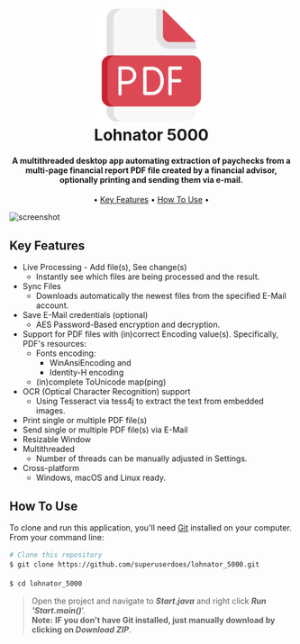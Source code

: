 <h1 align="center">
  <br>  
  <img src="https://raw.githubusercontent.com/superuserdoes/lohnator_5000/main/src/main/resources/com/sudo/lohnator_5000/logo/logo.png" alt="Lohnator 5000" width="200">
  <br>
  Lohnator 5000
  <br>
</h1>

<h4 align="center">A multithreaded desktop app automating extraction of paychecks from a multi-page financial report PDF file created by a financial advisor, optionally printing and sending them via e-mail.</h4>

<p align="center"> •
  <a href="#key-features">Key Features</a> •
  <a href="#how-to-use">How To Use</a> •  
</p>

![screenshot](https://github.com/superuserdoes/lohnator_5000/raw/main/src/main/resources/com/sudo/lohnator_5000/gif/mainwindow.gif?raw=true)

## Key Features

* Live Processing - Add file(s), See change(s)
    - Instantly see which files are being processed and the result.
* Sync Files
    - Downloads automatically the newest files from the specified E-Mail account.
* Save E-Mail credentials (optional)
   - AES Password-Based encryption and decryption.
* Support for PDF files with (in)correct Encoding value(s). Specifically, PDF's resources:
    -  Fonts encoding:
       - WinAnsiEncoding and
       - Identity-H encoding
  - (in)complete ToUnicode map(ping) 
* OCR (Optical Character Recognition) support
  - Using Tesseract via tess4j to extract the text from embedded images.
* Print single or multiple PDF file(s)
* Send single or multiple PDF file(s) via E-Mail
* Resizable Window
* Multithreaded
   - Number of threads can be manually adjusted in Settings.
* Cross-platform
    - Windows, macOS and Linux ready.

## How To Use

To clone and run this application, you'll need [Git](https://git-scm.com) installed on your computer. From your command line:

```bash
# Clone this repository
$ git clone https://github.com/superuserdoes/lohnator_5000.git

$ cd lohnator_5000
```

> Open the project and navigate to <i><b>Start.java</b></i> and right click <b><i>Run 'Start.main()</b></i>'.
> </br>**Note:**
> **IF you don't have Git installed, just manually download by clicking on <b><i>Download ZIP</b></i>**.
